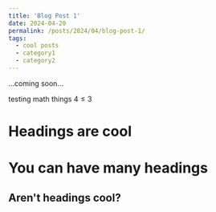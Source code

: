 ```yaml
---
title: 'Blog Post 1'
date: 2024-04-20
permalink: /posts/2024/04/blog-post-1/
tags:
  - cool posts
  - category1
  - category2
---
```


...coming soon...

testing math things $4 \le 3$ 

Headings are cool
======

You can have many headings
======

Aren't headings cool?
------